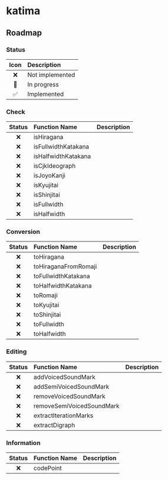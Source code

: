 # katima

## Roadmap

### Status

| Icon  | Description     |
| :---: | :-------------- |
|   ❌   | Not implemented |
|   🚧   | In progress     |
|   ✅   | Implemented     |

### Check

| Status | Function Name       | Description |
| :----: | :------------------ | :---------- |
|   ❌    | isHiragana          |             |
|   ❌    | isFullwidthKatakana |             |
|   ❌    | isHalfwidthKatakana |             |
|   ❌    | isCjkIdeograph      |             |
|   ❌    | isJoyoKanji         |             |
|   ❌    | isKyujitai          |             |
|   ❌    | isShinjitai         |             |
|   ❌    | isFullwidth         |             |
|   ❌    | isHalfwidth         |             |

### Conversion

| Status | Function Name        | Description |
| :----: | :------------------- | :---------- |
|   ❌    | toHiragana           |             |
|   ❌    | toHiraganaFromRomaji |             |
|   ❌    | toFullwidthKatakana  |             |
|   ❌    | toHalfwidthKatakana  |             |
|   ❌    | toRomaji             |             |
|   ❌    | toKyujitai           |             |
|   ❌    | toShinjitai          |             |
|   ❌    | toFullwidth          |             |
|   ❌    | toHalfwidth          |             |

### Editing

| Status | Function Name             | Description |
| :----: | :------------------------ | :---------- |
|   ❌    | addVoicedSoundMark        |             |
|   ❌    | addSemiVoicedSoundMark    |             |
|   ❌    | removeVoicedSoundMark     |             |
|   ❌    | removeSemiVoicedSoundMark |             |
|   ❌    | extractIterationMarks     |             |
|   ❌    | extractDigraph            |             |

### Information

| Status | Function Name | Description |
| :----: | :------------ | :---------- |
|   ❌    | codePoint     |             |
